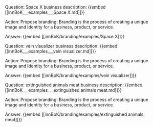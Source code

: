 Question: Space X business description:
{{embed [[innBoK___examples___Space X.md]]}}

Action: Propose branding: Branding is the process of creating a unique image and identity for a business, product, or service.

Answer:
{{embed [[innBoK/branding/examples/Space X]]}}

Question: vein visualizer business description:
{{embed [[innBoK___examples___vein visualizer.md]]}}

Action: Propose branding: Branding is the process of creating a unique image and identity for a business, product, or service.

Answer:
{{embed [[innBoK/branding/examples/vein visualizer]]}}

Question: extinguished animals meat business description:
{{embed [[innBoK___examples___extinguished animals meat.md]]}}

Action: Propose branding: Branding is the process of creating a unique image and identity for a business, product, or service.

Answer:
{{embed [[innBoK/branding/examples/extinguished animals meat]]}}













